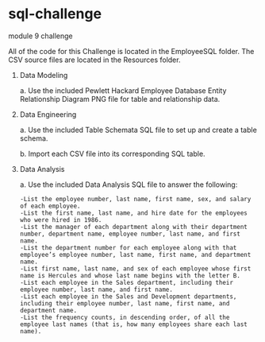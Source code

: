 # sql-challenge
module 9 challenge

All of the code for this Challenge is located in the EmployeeSQL folder.
The CSV source files are located in the Resources folder.

1.  Data Modeling 

    a.  Use the included Pewlett Hackard Employee Database Entity Relationship Diagram PNG file for table and relationship data. 

2.  Data Engineering

    a.  Use the included Table Schemata SQL file to set up and create a table schema.
    
    b.  Import each CSV file into its corresponding SQL table.
    
3.  Data Analysis

    a.  Use the included Data Analysis SQL file to answer the following:
    
        -List the employee number, last name, first name, sex, and salary of each employee.
        -List the first name, last name, and hire date for the employees who were hired in 1986.
        -List the manager of each department along with their department number, department name, employee number, last name, and first name.
        -List the department number for each employee along with that employee’s employee number, last name, first name, and department name.
        -List first name, last name, and sex of each employee whose first name is Hercules and whose last name begins with the letter B.
        -List each employee in the Sales department, including their employee number, last name, and first name.
        -List each employee in the Sales and Development departments, including their employee number, last name, first name, and department name.
        -List the frequency counts, in descending order, of all the employee last names (that is, how many employees share each last name).
